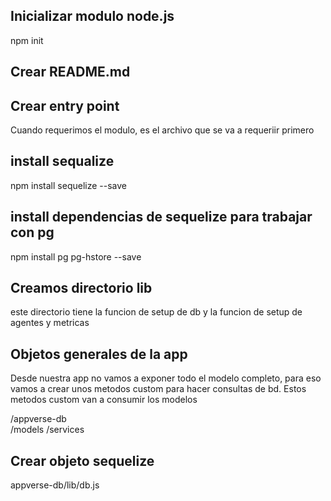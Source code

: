 ## Inicializar modulo node.js
npm init

## Crear README.md


## Crear entry point
Cuando requerimos el modulo, es el archivo que se va a requeriir primero

## install sequalize 
npm install sequelize --save

## install dependencias de sequelize para trabajar con pg
npm install pg pg-hstore --save


## Creamos directorio lib
este directorio tiene la funcion de setup de db y la funcion de setup de agentes y metricas

## Objetos generales de la app
Desde nuestra app no vamos a exponer todo el modelo completo, para eso vamos a crear unos metodos custom para hacer consultas de bd.
Estos metodos custom van a consumir los modelos

 /appverse-db   
    /models
    /services

## Crear objeto sequelize
appverse-db/lib/db.js
